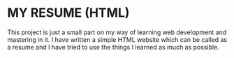 # MY RESUME (HTML)

This project is just a small part on my way of learning
web development and mastering in it. I have written a simple
HTML website which can be called as a resume and I have
tried to use the things I learned as much as possible.

